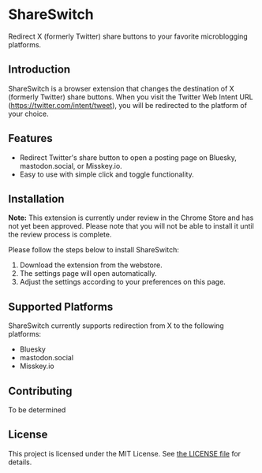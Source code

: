 # ShareSwitch

Redirect X (formerly Twitter) share buttons to your favorite microblogging platforms.

## Introduction

ShareSwitch is a browser extension that changes the destination of X (formerly Twitter) share buttons.
When you visit the Twitter Web Intent URL (https://twitter.com/intent/tweet), you will be redirected to the platform of your choice.

## Features

- Redirect Twitter's share button to open a posting page on Bluesky, mastodon.social, or Misskey.io.
- Easy to use with simple click and toggle functionality.

## Installation

**Note:** This extension is currently under review in the Chrome Store and has not yet been approved. Please note that you will not be able to install it until the review process is complete.

Please follow the steps below to install ShareSwitch:

1. Download the extension from the webstore.
2. The settings page will open automatically.
3. Adjust the settings according to your preferences on this page.

## Supported Platforms

ShareSwitch currently supports redirection from X to the following platforms:

- Bluesky
- mastodon.social
- Misskey.io

## Contributing

To be determined

## License

This project is licensed under the MIT License. See [the LICENSE file](/LICENSE) for details.
